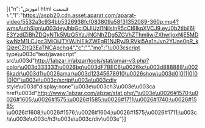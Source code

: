 [{"n":"اموزش html قسمت ۱","l":"https://aspb20.cdn.asset.aparat.com/aparat-video/5532a3c934bb5326938fcf083809a58f31352089-360p.mp4?wmsAuthSign\u003deyJhbGciOiJIUzI1NiIsInR5cCI6IkpXVCJ9.eyJ0b2tlbiI6IjE3YzdlZjBhZDQyNTk5MzQ5YzJiNGNhZDg5ZGVhZThmIiwiZXhwIjoxNjE5MDkwNzM1LCJpc3MiOiJTYWJhIElkZWEgR1NJRyJ9.RVki5Aa1nJvn2YUae0pR_kQizeCZItQ3EaTNCApchq4","c":"","mo":"\u003cscript type\u003d\"text/javascript\" src\u003d\"http://1abzar.ir/abzar/tools/stat/amar-v3.php?color\u003d333333\u0026bg\u003dF7BEC6\u0026kc\u003d888888\u0026kadr\u003d1\u0026amar\u003d12345678910\u0026show\u003d0|0|1|0|0|0|0\"\u003e\u003c/script\u003e\u003cdiv style\u003d\"display:none\"\u003e\u003ch3\u003e\u003ca href\u003d\"http://www.1abzar.com/abzar/stat.php\"\u003e\u0026#1570;\u0026#1605;\u0026#1575;\u0026#1585;\u0026#1711;\u0026#1740;\u0026#1585; \u0026#1608;\u0026#1576;\u0026#1604;\u0026#1575;\u0026#1711;\u003c/a\u003e\u003c/h3\u003e\u003c/div\u003e"}]
